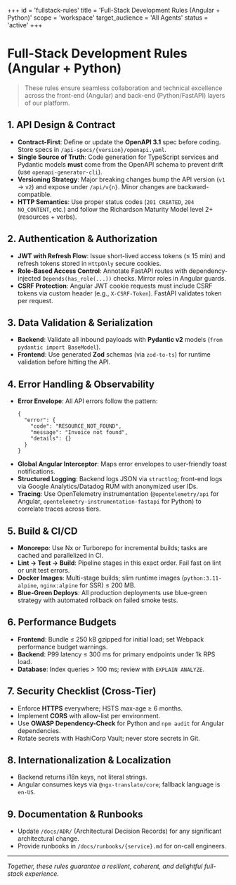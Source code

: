 +++
id = 'fullstack-rules'
title = 'Full-Stack Development Rules (Angular + Python)'
scope = 'workspace'
target_audience = 'All Agents'
status = 'active'
+++

# Full-Stack Development Rules (Angular + Python)

> These rules ensure seamless collaboration and technical excellence across the front-end (Angular) and back-end (Python/FastAPI) layers of our platform.

## 1. API Design & Contract
- **Contract-First**: Define or update the **OpenAPI 3.1** spec before coding. Store specs in `/api-specs/{version}/openapi.yaml`.
- **Single Source of Truth**: Code generation for TypeScript services and Pydantic models **must** come from the OpenAPI schema to prevent drift (use `openapi-generator-cli`).
- **Versioning Strategy**: Major breaking changes bump the API version (`v1` → `v2`) and expose under `/api/v{n}`. Minor changes are backward-compatible.
- **HTTP Semantics**: Use proper status codes (`201 CREATED`, `204 NO_CONTENT`, etc.) and follow the Richardson Maturity Model level 2+ (resources + verbs).

## 2. Authentication & Authorization
- **JWT with Refresh Flow**: Issue short-lived access tokens (≤ 15 min) and refresh tokens stored in `HttpOnly` secure cookies.
- **Role-Based Access Control**: Annotate FastAPI routes with dependency-injected `Depends(has_role(...))` checks. Mirror roles in Angular guards.
- **CSRF Protection**: Angular JWT cookie requests must include CSRF tokens via custom header (e.g., `X-CSRF-Token`). FastAPI validates token per request.

## 3. Data Validation & Serialization
- **Backend**: Validate all inbound payloads with **Pydantic v2** models (`from pydantic import BaseModel`).
- **Frontend**: Use generated **Zod** schemas (via `zod-to-ts`) for runtime validation before hitting the API.

## 4. Error Handling & Observability
- **Error Envelope**: All API errors follow the pattern:
  ```jsonc
  {
    "error": {
      "code": "RESOURCE_NOT_FOUND",
      "message": "Invoice not found",
      "details": {}
    }
  }
  ```
- **Global Angular Interceptor**: Maps error envelopes to user-friendly toast notifications.
- **Structured Logging**: Backend logs JSON via `structlog`; front-end logs via Google Analytics/Datadog RUM with anonymized user IDs.
- **Tracing**: Use OpenTelemetry instrumentation (`@opentelemetry/api` for Angular, `opentelemetry-instrumentation-fastapi` for Python) to correlate traces across tiers.

## 5. Build & CI/CD
- **Monorepo**: Use Nx or Turborepo for incremental builds; tasks are cached and parallelized in CI.
- **Lint → Test → Build**: Pipeline stages in this exact order. Fail fast on lint or unit test errors.
- **Docker Images**: Multi-stage builds; slim runtime images (`python:3.11-alpine`, `nginx:alpine` for SSR) ≤ 200 MB.
- **Blue-Green Deploys**: All production deployments use blue-green strategy with automated rollback on failed smoke tests.

## 6. Performance Budgets
- **Frontend**: Bundle ≤ 250 kB gzipped for initial load; set Webpack performance budget warnings.
- **Backend**: P99 latency ≤ 300 ms for primary endpoints under 1k RPS load.
- **Database**: Index queries > 100 ms; review with `EXPLAIN ANALYZE`.

## 7. Security Checklist (Cross-Tier)
- Enforce **HTTPS** everywhere; HSTS max-age ≥ 6 months.
- Implement **CORS** with allow-list per environment.
- Use **OWASP Dependency-Check** for Python and `npm audit` for Angular dependencies.
- Rotate secrets with HashiCorp Vault; never store secrets in Git.

## 8. Internationalization & Localization
- Backend returns i18n keys, not literal strings.
- Angular consumes keys via `@ngx-translate/core`; fallback language is `en-US`.

## 9. Documentation & Runbooks
- Update `/docs/ADR/` (Architectural Decision Records) for any significant architectural change.
- Provide runbooks in `/docs/runbooks/{service}.md` for on-call engineers.

---

_Together, these rules guarantee a resilient, coherent, and delightful full-stack experience._ 